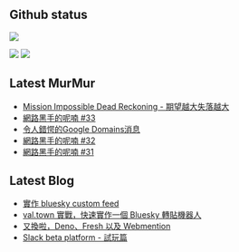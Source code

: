 ## Github status

![](http://github-profile-summary-cards.vercel.app/api/cards/profile-details?username=siygle&theme=default)

![](http://github-profile-summary-cards.vercel.app/api/cards/stats?username=siygle&theme=default)
![](http://github-profile-summary-cards.vercel.app/api/cards/productive-time?username=siygle&theme=default&utcOffset=8)

## Latest MurMur

<!-- CHAT-POST-LIST:START -->
- [Mission Impossible Dead Reckoning - 期望越大失落越大](https://chat.sylee.dev/2023/07/17/MI7-期望越大失落越大)
- [網路黑手的呢喃 #33](https://chat.sylee.dev/2023/07/05/網路黑手的呢喃-33)
- [令人錯愕的Google Domains消息](https://chat.sylee.dev/2023/06/22/google-you-better-not-penny-wise-and-pound-foolish)
- [網路黑手的呢喃 #32](https://chat.sylee.dev/2023/06/16/網路黑手的呢喃-32)
- [網路黑手的呢喃 #31](https://chat.sylee.dev/2023/05/25/網路黑手的呢喃-31)
<!-- CHAT-POST-LIST:END -->

## Latest Blog

<!-- BLOG-POST-LIST:START -->
- [實作 bluesky custom feed](https://sylee.dev/blog/2023-06-13-bluesky-custom-feed)
- [val.town 實戰，快速實作一個 Bluesky 轉貼機器人](https://sylee.dev/blog/2023-05-28-val-town-bluesky-repost-scheduler)
- [又換啦，Deno、Fresh 以及 Webmention](https://sylee.dev/blog/2023-04-10-change-again-deno-fresh-webmention)
- [Slack beta platform - 試玩篇](https://sylee.dev/blog/2022-04-09-slack-beta-platform-playground)
<!-- BLOG-POST-LIST:END -->
